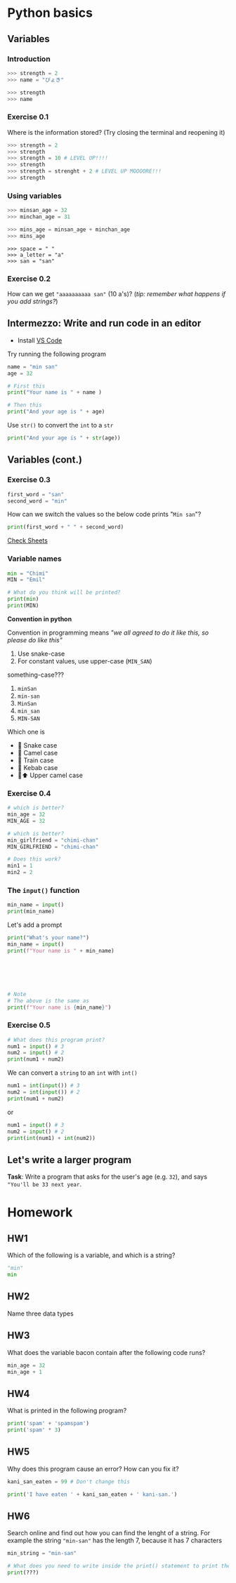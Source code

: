 #  Python basics

## Variables

### Introduction
```python
>>> strength = 2
>>> name = "ぴょき"

>>> strength
>>> name
```

### Exercise 0.1 
Where is the information stored? (Try closing the terminal and reopening it)

```python
>>> strength = 2
>>> strength
>>> strength = 10 # LEVEL UP!!!!
>>> strength
>>> strength = strenght + 2 # LEVEL UP MOOOORE!!!
>>> strength
```

### Using variables
```python
>>> minsan_age = 32
>>> minchan_age = 31

>>> mins_age = minsan_age + minchan_age
>>> mins_age
```

```
>>> space = " "
>>> a_letter = "a"
>>> san = "san"
```

### Exercise 0.2

How can we get `"aaaaaaaaaa san"` (10 a's)? (*tip: remember what happens if you add 
strings?*)


## Intermezzo: Write and run code in an editor

- Install [VS Code](https://code.visualstudio.com/download)

Try running the following program

```python
name = "min san"
age = 32

# First this
print("Your name is " + name )

# Then this
print("And your age is " + age)
```

Use `str()` to convert the `int` to a `str`

```python
print("And your age is " + str(age))
```

## Variables (cont.)
### Exercise 0.3

```python
first_word = "san"
second_word = "min"
```

How can we switch the values so the below code prints "`Min san`"?

```python
print(first_word + " " + second_word)
```

[Check Sheets](https://docs.google.com/spreadsheets/)

### Variable names

```python
min = "Chimi"
MIN = "Emil"

# What do you think will be printed?
print(min)
print(MIN)
```

**Convention in python**

Convention in programming means *"we all agreed to do it like this, so please do like this"*
1. Use snake-case 
2. For constant values, use upper-case (`MIN_SAN`)

something-case???

1. `minSan` 
2. `min-san`
3. `MinSan` 
4. `min_san`
5. `MIN-SAN`

Which one is
- 🐍 Snake case 
- 🐫 Camel case 
- 🚆 Train case
- 🍢 Kebab case 
- 🐫⬆️ Upper camel case
### Exercise 0.4

```python
# which is better?
min_age = 32
MIN_AGE = 32

# which is better?
min_girlfriend = "chimi-chan"
MIN_GIRLFRIEND = "chimi-chan"
```
```python
# Does this work?
min1 = 1
min2 = 2 
```


### The `input()` function

```python
min_name = input()
print(min_name)
```

Let's add a prompt

```python
print("What's your name?") 
min_name = input()
print(f"Your name is " + min_name) 






# Note
# The above is the same as
print(f"Your name is {min_name}") 
```

### Exercise 0.5
```python
# What does this program print?
num1 = input() # 3
num2 = input() # 2
print(num1 + num2)
```

We can convert a `string` to an `int` with `int()`

```python
num1 = int(input()) # 3
num2 = int(input()) # 2
print(num1 + num2)
```

or

```python
num1 = input() # 3
num2 = input() # 2
print(int(num1) + int(num2))
```

## Let's write a larger program
**Task**: Write a program that asks for the user's age (e.g. `32`), and says `"You'll be 33 next year`.


# Homework

## HW1

Which of the following is a variable, and which is a string?

```python
"min"
min
```

## HW2

Name three data types

## HW3

What does the variable bacon contain after the following code runs?

```python
min_age = 32
min_age + 1
```

## HW4

What is printed in the following program?

```python
print('spam' + 'spamspam')
print('spam' * 3)
```

## HW5

Why does this program cause an error? How can you fix it?

```python
kani_san_eaten = 99 # Don't change this

print('I have eaten ' + kani_san_eaten + ' kani-san.')
```

## HW6

Search online and find out how you can find the lenght of a string.
For example the string `"min-san"` has the length 7, because it has 7 characters

```python
min_string = "min-san"

# What does you need to write inside the print() statement to print the length of `min-san` (which is 7)
print(???)
```
